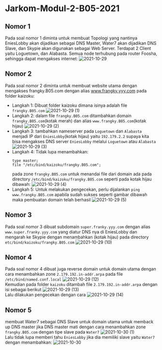 # Jarkom-Modul-2-B05-2021

## Nomor 1
Pada soal nomor 1 diminta untuk membuat Topologi yang nantinya EniesLobby akan dijadikan sebagai DNS Master, Water7 akan dijadikan DNS Slave, dan Skypie akan digunakan sebagai Web Server. Terdapat 2 Client yaitu Loguetown, dan Alabasta. Semua node terhubung pada router Foosha, sehingga dapat mengakses internet:
![2021-10-29](https://user-images.githubusercontent.com/71221969/139354127-69f0f318-e934-4337-8240-a2521002b7f9.png)

## Nomor 2
Pada soal nomor 2 diminta untuk membuat website utama dengan mengakses frangky.B05.com dengan alias www.frangky.yyy.com pada folder kaizoku:
 - Langkah 1: Dibuat folder kaizoku dimana isinya adalah file `frangky.B05.com`
   ![2021-10-29 (1)](https://user-images.githubusercontent.com/71221969/139354593-79d7c23b-e23b-4fe0-beff-22d8bf759dd2.png)
 - Langkah 2: dalam file `frangky.B05.com` ditambahkan domain `frangky.B05.com`(kotak merah) dan alias `www.frangky.B05.com`(kotak hijau)
   ![2021-10-29 (2)](https://user-images.githubusercontent.com/71221969/139354859-de08b1a1-e829-4141-b1c7-bd27f39cb8e5.png)
 - Langkah 3: tambahkan nameserver pada `Loguetown` dan `Alabasta` menjadi IP dari `EniesLobby`(kotak hijau) yaitu `192.179.2.2` supaya kita bisa mengakses DNS server `EniesLobby` melalui `Loguetown` atau `Alabasta`
   ![2021-10-29 (3)](https://user-images.githubusercontent.com/71221969/139355259-18d5ecd6-4b58-4f12-8c02-86c451d4f6c8.png)
 - Langkah 4: Tidak lupa menambahkan:
   ```
   type master;
   file "/etc/bind/kaizoku/frangky.B05.com";
   ```
   pada zone `frangky.B05.com` untuk menandai file dari domain ada pada directory `/etc/bind/kaizoku/frangky.B05.com` seperti pada kotak hijau dibawah:
   ![2021-10-29 (4)](https://user-images.githubusercontent.com/71221969/139355780-ff24c7f5-4562-4d34-8d33-ece4ff108db7.png)
 - Langkah 5: Untuk melakukan pengecekan, perlu dijalankan `ping www.frangky.B05.com` apabila sudah sukses seperti gambar dibawah maka pembuatan domain telah berhasil
   ![2021-10-29 (5)](https://user-images.githubusercontent.com/71221969/139356064-14e90e9d-c4f3-4ef7-8599-39455b149f8f.png)

## Nomor 3
Pada soal nomor 3 dibuat subdomain `super.franky.yyy.com` dengan alias `www.super.franky.yyy.com` yang diatur DNS nya di EniesLobby dan mengarah ke Skypie dengan menambahkan (kotak hijau) pada directory `etc/bind/kaizoku/frangky.B05.com`
![2021-10-29 (10)](https://user-images.githubusercontent.com/71221969/139470390-ce66eb1b-ceb3-4628-8b23-a98aeada394a.png)

## Nomor 4
Pada soal nomor 4 dibuat juga reverse domain untuk domain utama dengan cara menambahkan zone `2.179.192.in-addr.arpa` pada file `/etc/bind/named.conf.local`
![2021-10-29 (12)](https://user-images.githubusercontent.com/71221969/139472726-000102fa-099e-4470-b213-7d1196755bce.png)<br>
Kemudian pada folder `kaizoku` ditambah file `2.179.192.in-addr.arpa` dengan isi sebagai berikut
![2021-10-29 (13)](https://user-images.githubusercontent.com/71221969/139473069-35bedb44-4edd-4410-b193-76134a87f810.png)<br>
Lalu dilakukan pengecekan dengan cara 
![2021-10-29 (14)](https://user-images.githubusercontent.com/71221969/139473326-5a7f5ea3-1127-4431-ad79-58eeaf2ffba7.png)

## Nomor 5
membuat Water7 sebagai DNS Slave untuk domain utama untuk memback up DNS master jika DNS master mati dengan cara menambahkan zone `frangky.B05.com` dengan tipe slave pada `Water7`
![2021-10-30 (1)](https://user-images.githubusercontent.com/71221969/139519380-4bc7adb0-cc00-4c47-a31e-7b6a3bd9467b.png)<br>
Lalu tidak lupa memberi tahu `EniesLobby` jika dia memiliki slave yaitu `Water7` dengan menambahkan:
![2021-10-30](https://user-images.githubusercontent.com/71221969/139519894-318c097a-1bc1-4abc-bfb3-cf2c8258dad8.png)

